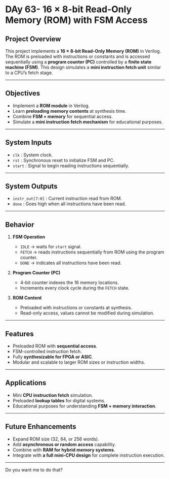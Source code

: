 
# DAy 63- 16 × 8-bit Read-Only Memory (ROM) with FSM Access

## **Project Overview**

This project implements a **16 × 8-bit Read-Only Memory (ROM)** in Verilog. The ROM is preloaded with instructions or constants and is accessed sequentially using a **program counter (PC)** controlled by a **finite state machine (FSM)**. This design simulates a **mini instruction fetch unit** similar to a CPU’s fetch stage.

---

## **Objectives**

* Implement a **ROM module** in Verilog.
* Learn **preloading memory contents** at synthesis time.
* Combine **FSM + memory** for sequential access.
* Simulate a **mini instruction fetch mechanism** for educational purposes.

---

## **System Inputs**

* `clk` : System clock.
* `rst` : Synchronous reset to initialize FSM and PC.
* `start` : Signal to begin reading instructions sequentially.

---

## **System Outputs**

* `instr_out[7:0]` : Current instruction read from ROM.
* `done` : Goes high when all instructions have been read.

---

## **Behavior**

1. **FSM Operation**

   * `IDLE` → waits for `start` signal.
   * `FETCH` → reads instructions sequentially from ROM using the program counter.
   * `DONE` → indicates all instructions have been read.

2. **Program Counter (PC)**

   * 4-bit counter indexes the 16 memory locations.
   * Increments every clock cycle during the `FETCH` state.

3. **ROM Content**

   * Preloaded with instructions or constants at synthesis.
   * Read-only access, values cannot be modified during simulation.

---

## **Features**

* Preloaded ROM with **sequential access**.
* FSM-controlled instruction fetch.
* Fully **synthesizable for FPGA or ASIC**.
* Modular and scalable to larger ROM sizes or instruction widths.

---

## **Applications**

* Mini **CPU instruction fetch** simulation.
* Preloaded **lookup tables** for digital systems.
* Educational purposes for understanding **FSM + memory interaction**.

---

## **Future Enhancements**

* Expand ROM size (32, 64, or 256 words).
* Add **asynchronous or random access** capability.
* Combine with **RAM for hybrid memory systems**.
* Integrate with **a full mini-CPU design** for complete instruction execution.

---

Do you want me to do that?

